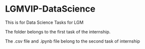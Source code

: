 # LGMVIP-DataScience
This is for Data Science Tasks for LGM

The folder belongs to the first task of the internship.

The .csv file and .ipynb file belong to the second task of internship
